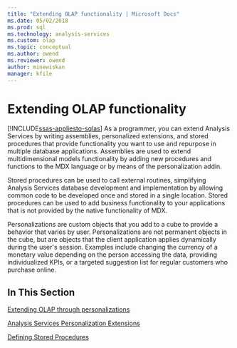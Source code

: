 ```yaml
---
title: "Extending OLAP functionality | Microsoft Docs"
ms.date: 05/02/2018
ms.prod: sql
ms.technology: analysis-services
ms.custom: olap
ms.topic: conceptual
ms.author: owend
ms.reviewer: owend
author: minewiskan
manager: kfile
---
```

# Extending OLAP functionality
[!INCLUDE[ssas-appliesto-sqlas](../../../includes/ssas-appliesto-sqlas.md)]
  As a programmer, you can extend Analysis Services by writing assemblies, personalized extensions, and stored procedures that provide functionality you want to use and repurpose in multiple database applications. Assemblies are used to extend multidimensional models functionality by adding new procedures and functions to the MDX language or by means of the personalization addin.  
  
 Stored procedures can be used to call external routines, simplifying Analysis Services database development and implementation by allowing common code to be developed once and stored in a single location. Stored procedures can be used to add business functionality to your applications that is not provided by the native functionality of MDX.  
  
 Personalizations are custom objects that you add to a cube to provide a behavior that varies by user. Personalizations are not permanent objects in the cube, but are objects that the client application applies dynamically during the user's session. Examples include changing the currency of a monetary value depending on the person accessing the data, providing individualized KPIs, or a targeted suggestion list for regular customers who purchase online.  
  
## In This Section  
 [Extending OLAP through personalizations](../../../analysis-services/multidimensional-models/extending-olap/extending-olap-through-personalizations.md)  
  
 [Analysis Services Personalization Extensions](../../../analysis-services/multidimensional-models/extending-olap/analysis-services-personalization-extensions.md)  
  
 [Defining Stored Procedures](../../../analysis-services/multidimensional-models-extending-olap-stored-procedures/defining-stored-procedures.md)  
  
  

